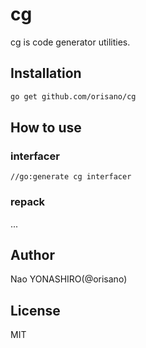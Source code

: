 # cg
cg is code generator utilities.

## Installation
```bash
go get github.com/orisano/cg
```

## How to use
### interfacer
```
//go:generate cg interfacer
```

### repack
...

## Author
Nao YONASHIRO(@orisano)

## License
MIT
